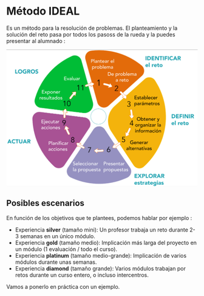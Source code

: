 # Método IDEAL

Es un método para la resolución de problemas. El planteamiento y la solución del reto pasa por todos los pasoss de la rueda y la puedes presentar al alumnado :

![](/assets/5.png)

## Posibles escenarios

En función de los objetivos que te plantees, podemos hablar por ejemplo :

* Experiencia **silver** (tamaño mini): Un  profesor  trabaja  un  reto  durante  2-3  semanas  en  un  único módulo.
* Experiencia **gold** (tamaño medio): Implicación más larga del proyecto en un módulo (1 evaluación / todo el curso).
* Experiencia **platinum** (tamaño medio-grande): Implicación de varios módulos durante unas semanas.
* Experiencia **diamond** (tamaño grande): Varios  módulos  trabajan  por  retos  durante  un  curso  entero,  o incluso intercentros.

Vamos a ponerlo en práctica con un ejemplo.
